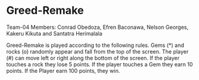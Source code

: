 # Greed-Remake
Team-04 Members: Conrad Obedoza, Efren Baconawa, Nelson Georges, Kakeru Kikuta and Santatra Herimalala

Greed-Remake is played according to the following rules.
Gems (*) and rocks (o) randomly appear and fall from the top of the screen. The player (#) can move left or right along the bottom of the screen.  If the player touches a rock they lose 5 points. If the player touches a Gem they earn 10 points.
If the Player earn 100 points, they win.
